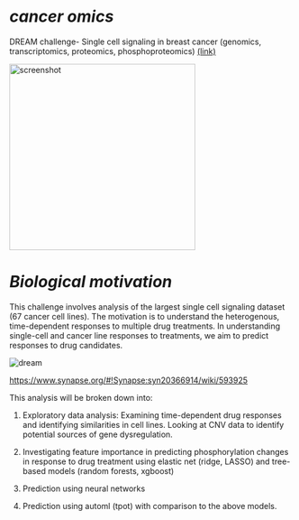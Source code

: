 # *cancer omics*
DREAM challenge- Single cell signaling in breast cancer (genomics, transcriptomics, proteomics, phosphoproteomics) [(link)](https://www.synapse.org/#!Synapse:syn20366914/wiki/593925)



<img width="330" alt="screenshot" src="https://user-images.githubusercontent.com/46359281/71352057-4c380e00-2543-11ea-81a8-82add3663ece.png">

# *Biological motivation*


This challenge involves analysis of the largest single cell signaling dataset (67 cancer cell lines). The motivation is to understand the heterogenous, time-dependent responses to multiple drug treatments. In understanding single-cell and cancer line responses to treatments, we aim to predict responses to drug candidates.

![dream](https://user-images.githubusercontent.com/46359281/71548582-88190c00-2965-11ea-97fd-6dedbb1eeb4a.png)


https://www.synapse.org/#!Synapse:syn20366914/wiki/593925

This analysis will be broken down into:

1. Exploratory data analysis: Examining time-dependent drug responses and identifying similarities in cell lines. Looking at CNV data to identify potential sources of gene dysregulation.

2. Investigating feature importance in predicting phosphorylation changes in response to drug treatment using elastic net (ridge, LASSO) and tree-based models (random forests, xgboost)

3. Prediction using neural networks 

4. Prediction using automl (tpot) with comparison to the above models.
